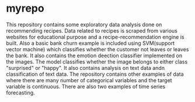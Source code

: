 # myrepo
This repository contains some exploratory data analysis done on recommending recipes.
Data related to recipes is scraped from various websites for educational purpose and a recipe-recommendation engine is built.
Also a basic bank churn example is included using SVM(support vector machine) which classifies whether the customer not leaves or
leaves the bank.
It also contains the emotion deection classifier implemented on the images. The model classifies whether the image belongs to either 
class "surprised" or "happy".
It also contains analysis on text data andn classification of text data.
The repository contains other examples of data where there are many number of categorical variables and the target variable is continuous.
There are also two examples of time series forecasting.
